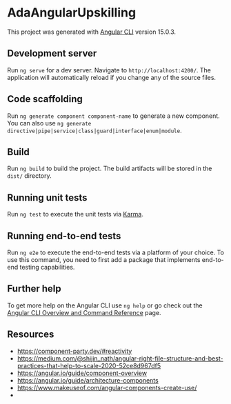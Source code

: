 # AdaAngularUpskilling

This project was generated with [Angular CLI](https://github.com/angular/angular-cli) version 15.0.3.

## Development server

Run `ng serve` for a dev server. Navigate to `http://localhost:4200/`. The application will automatically reload if you change any of the source files.

## Code scaffolding

Run `ng generate component component-name` to generate a new component. You can also use `ng generate directive|pipe|service|class|guard|interface|enum|module`.

## Build

Run `ng build` to build the project. The build artifacts will be stored in the `dist/` directory.

## Running unit tests

Run `ng test` to execute the unit tests via [Karma](https://karma-runner.github.io).

## Running end-to-end tests

Run `ng e2e` to execute the end-to-end tests via a platform of your choice. To use this command, you need to first add a package that implements end-to-end testing capabilities.

## Further help

To get more help on the Angular CLI use `ng help` or go check out the [Angular CLI Overview and Command Reference](https://angular.io/cli) page.

## Resources 

- https://component-party.dev/#reactivity
- https://medium.com/@shijin_nath/angular-right-file-structure-and-best-practices-that-help-to-scale-2020-52ce8d967df5
- https://angular.io/guide/component-overview
- https://angular.io/guide/architecture-components
- https://www.makeuseof.com/angular-components-create-use/
- 
